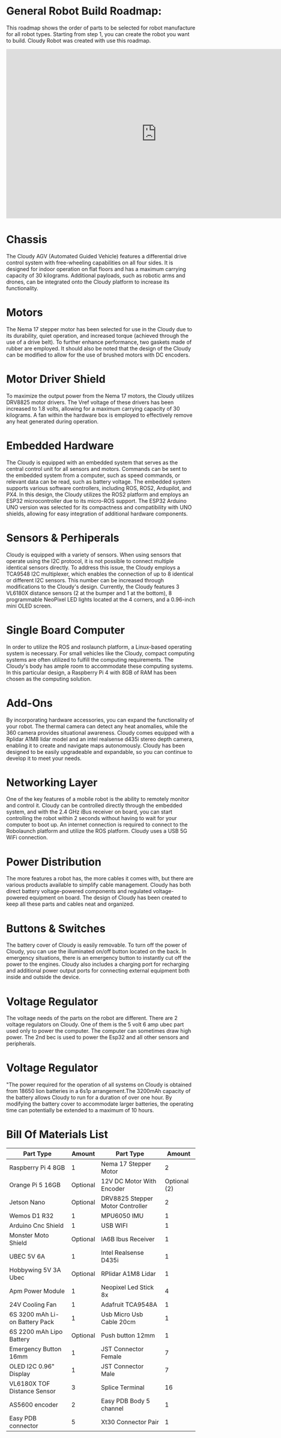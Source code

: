 
# General Robot Build Roadmap: 
This roadmap shows the order of parts to be selected for robot manufacture for all robot types. Starting from step 1, you can create the robot you want to build. Cloudy Robot was created with use this roadmap.
<iframe style="border:none" width="800" height="450" src="https://whimsical.com/embed/BUsidHoXK9xqfDExd4iyRW@7YNFXnKbYmPnTJDWNcchx"></iframe>

# Chassis
The Cloudy AGV (Automated Guided Vehicle) features a differential drive control system with free-wheeling capabilities on all four sides. It is designed for indoor operation on flat floors and has a maximum carrying capacity of 30 kilograms. Additional payloads, such as robotic arms and drones, can be integrated onto the Cloudy platform to increase its functionality.
<br>

# Motors
The Nema 17 stepper motor has been selected for use in the Cloudy due to its durability, quiet operation, and increased torque (achieved through the use of a drive belt). To further enhance performance, two gaskets made of rubber are employed. It should also be noted that the design of the Cloudy can be modified to allow for the use of brushed motors with DC encoders.
<br>

# Motor Driver Shield
To maximize the output power from the Nema 17 motors, the Cloudy utilizes DRV8825 motor drivers. The Vref voltage of these drivers has been increased to 1.8 volts, allowing for a maximum carrying capacity of 30 kilograms. A fan within the hardware box is employed to effectively remove any heat generated during operation.

# Embedded Hardware
The Cloudy is equipped with an embedded system that serves as the central control unit for all sensors and motors. Commands can be sent to the embedded system from a computer, such as speed commands, or relevant data can be read, such as battery voltage. The embedded system supports various software controllers, including ROS, ROS2, Ardupilot, and PX4. In this design, the Cloudy utilizes the ROS2 platform and employs an ESP32 microcontroller due to its micro-ROS support. The ESP32 Arduino UNO version was selected for its compactness and compatibility with UNO shields, allowing for easy integration of additional hardware components.
# Sensors & Perhiperals

Cloudy is equipped with a variety of sensors. When using sensors that operate using the I2C protocol, it is not possible to connect multiple identical sensors directly. To address this issue, the Cloudy employs a TCA9548 I2C multiplexer, which enables the connection of up to 8 identical or different I2C sensors. This number can be increased through modifications to the Cloudy's design. Currently, the Cloudy features 3 VL6180X distance sensors (2 at the bumper and 1 at the bottom), 8 programmable NeoPixel LED lights located at the 4 corners, and a 0.96-inch mini OLED screen.
 # Single Board Computer

 In order to utilize the ROS and roslaunch platform, a Linux-based operating system is necessary. For small vehicles like the Cloudy, compact computing systems are often utilized to fulfill the computing requirements. The Cloudy's body has ample room to accommodate these computing systems. In this particular design, a Raspberry Pi 4 with 8GB of RAM has been chosen as the computing solution.
 # Add-Ons

By incorporating hardware accessories, you can expand the functionality of your robot. The thermal camera can detect any heat anomalies, while the 360 camera provides situational awareness. Cloudy comes equipped with a Rplidar A1M8 lidar model and an intel realsense d435i stereo depth camera, enabling it to create and navigate maps autonomously. Cloudy has been designed to be easily upgradeable and expandable, so you can continue to develop it to meet your needs.
# Networking Layer

One of the key features of a mobile robot is the ability to remotely monitor and control it. Cloudy can be controlled directly through the embedded system, and with the 2.4 GHz iBus receiver on board, you can start controlling the robot within 2 seconds without having to wait for your computer to boot up. An internet connection is required to connect to the Robolaunch platform and utilize the ROS platform. Cloudy uses a USB 5G WiFi connection.
# Power Distribution

The more features a robot has, the more cables it comes with, but there are various products available to simplify cable management. Cloudy has both direct battery voltage-powered components and regulated voltage-powered equipment on board. The design of Cloudy has been created to keep all these parts and cables neat and organized.
# Buttons & Switches

The battery cover of Cloudy is easily removable. To turn off the power of Cloudy, you can use the illuminated on/off button located on the back. In emergency situations, there is an emergency button to instantly cut off the power to the engines. Cloudy also includes a charging port for recharging and additional power output ports for connecting external equipment both inside and outside the device.
# Voltage Regulator

The voltage needs of the parts on the robot are different. There are 2 voltage regulators on Cloudy. One of them is the 5 volt 6 amp ubec part used only to power the computer. The computer can sometimes draw high power. The 2nd bec is used to power the Esp32 and all other sensors and peripherals.

# Voltage Regulator

"The power required for the operation of all systems on Cloudy is obtained from 18650 lion batteries in a 6s1p arrangement.The 3200mAh capacity of the battery allows Cloudy to run for a duration of over one hour. By modifying the battery cover to accommodate larger batteries, the operating time can potentially be extended to a maximum of 10 hours.
# Bill Of Materials List
| **Part Type**            | **Amount**             |   **Part Type**            | **Amount** |
|-|-|-|-|
| Raspberry Pi 4 8GB         | 1    |Nema 17 Stepper Motor | 2 |
| Orange Pi 5 16GB  | Optional                | 12V DC Motor With Encoder| Optional (2) |
| Jetson Nano | Optional                |DRV8825 Stepper Motor Controller | 2 |
| Wemos D1 R32         | 1                |MPU6050 IMU | 1 |
| Arduino Cnc Shield             | 1                |USB WIFI| 1 |
| Monster Moto Shield            | Optional                |IA6B Ibus Receiver| 1 |
| UBEC 5V 6A          |  1      |Intel Realsense D435i | 1 |
| Hobbywing 5V 3A Ubec         |  Optional      |RPlidar A1M8 Lidar | 1 |
| Apm Power Module         |  1      |Neopixel Led Stick 8x | 4 |
| 24V Cooling Fan        |  1      |Adafruit TCA9548A | 1 |
|6S 3200 mAh Li-on Battery Pack | 1 |Usb Micro Usb Cable 20cm | 1 |
|6S 2200 mAh Lipo Battery | Optional |Push button 12mm | 1 |
|Emergency Button 16mm | 1 |JST Connector Female | 7 |
|OLED I2C 0.96" Display | 1 | JST Connector Male | 7 |
| VL6180X TOF Distance Sensor | 3 |Splice Terminal | 16 |
|AS5600 encoder | 2 |Easy PDB Body 5 channel | 1 |
| Easy PDB connector | 5 |Xt30 Connector Pair| 1 | 

